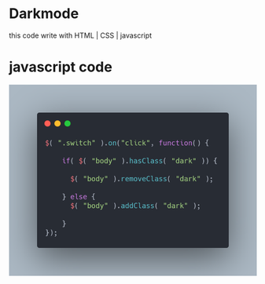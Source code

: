 # Darkmode
this code write with HTML | CSS | javascript

# javascript code

![alt text](image/carbon(1).jpg)

